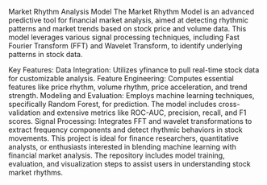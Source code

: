Market Rhythm Analysis Model
The Market Rhythm Model is an advanced predictive tool for financial market analysis, aimed at detecting rhythmic patterns and market trends based on stock price and volume data. This model leverages various signal processing techniques, including Fast Fourier Transform (FFT) and Wavelet Transform, to identify underlying patterns in stock data.

Key Features:
Data Integration: Utilizes yfinance to pull real-time stock data for customizable analysis.
Feature Engineering: Computes essential features like price rhythm, volume rhythm, price acceleration, and trend strength.
Modeling and Evaluation: Employs machine learning techniques, specifically Random Forest, for prediction. The model includes cross-validation and extensive metrics like ROC-AUC, precision, recall, and F1 scores.
Signal Processing: Integrates FFT and wavelet transformations to extract frequency components and detect rhythmic behaviors in stock movements.
This project is ideal for finance researchers, quantitative analysts, or enthusiasts interested in blending machine learning with financial market analysis. The repository includes model training, evaluation, and visualization steps to assist users in understanding stock market rhythms.
